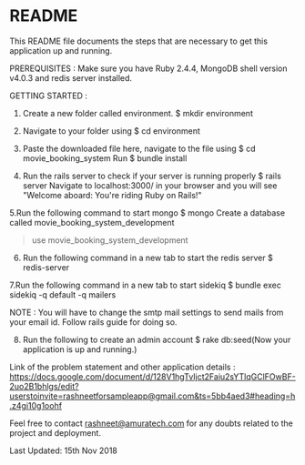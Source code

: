 # README

This README file documents the steps that are necessary to get this application up and running.

PREREQUISITES :
  Make sure you have Ruby 2.4.4, MongoDB shell version v4.0.3 and redis server installed.

GETTING STARTED :
1. Create a new folder called environment.
  $ mkdir environment

2. Navigate to your folder using 
   $ cd environment

3. Paste the downloaded file here, navigate to the file using 
  $ cd movie_booking_system
  Run $ bundle install

4. Run the rails server to check if your server is running properly 
  $ rails server 
Navigate to localhost:3000/ in your browser and you will see "Welcome aboard: You're riding Ruby on Rails!"

5.Run the following command to start mongo 
  $ mongo
 Create a database called movie_booking_system_development 
  > use movie_booking_system_development

6. Run the following command  in a new tab to start the redis server
  $ redis-server 

7.Run the following command in a new tab to start sidekiq
  $ bundle exec sidekiq -q default -q mailers 

NOTE : You will have to change the smtp mail settings to send mails from your email id. Follow rails guide for doing so.

8. Run the following to create an admin account
  $ rake db:seed(Now your application is up and running.)

Link of the problem statement and other application details : https://docs.google.com/document/d/128V1hgTvIjct2Faiu2sYTlqGClFOwBF-2uo2B1bhlgs/edit?userstoinvite=rashneetforsampleapp@gmail.com&ts=5bb4aed3#heading=h.z4gi10g1oohf

Feel free to contact rashneet@amuratech.com for any doubts related to the project and deployment.

Last Updated: 15th Nov 2018